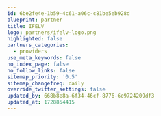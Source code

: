 ```yaml
---
id: 6be2fe4e-1b59-4c61-a06c-c81be5eb928d
blueprint: partner
title: IFELV
logo: partners/ifelv-logo.png
highlighted: false
partners_categories:
  - providers
use_meta_keywords: false
no_index_page: false
no_follow_links: false
sitemap_priority: '0.5'
sitemap_changefreq: daily
override_twitter_settings: false
updated_by: 668b8e8a-6f34-46cf-8776-6e9724209df3
updated_at: 1728854415
---
```

